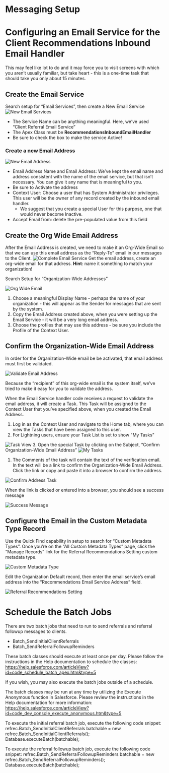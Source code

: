 # Messaging Setup


# Configuring an Email Service for the Client Recommendations Inbound Email Handler

This may feel like lot to do and it may force you to visit screens with which you aren’t usually familiar, but take heart - this is a one-time task that should take you only about 15 minutes.

## Create the Email Service

Search setup for “Email Services”, then create a New Email Service
<img alt="New Email Services" src="https://raw.githubusercontent.com/Salesforce-org-Impact-Labs/01HousingandHomelessness/f2b468ebdbab7af8014edfb96ab8c299f129a42e/docs/images/New_Email_Service.png">

* The Service Name can be anything meaningful. Here, we’ve used “Client Referral Email Service”
* The Apex Class must be **RecommendationsInboundEmailHandler**
* Be sure to check the box to make the service Active!

### Create a new Email Address

<img alt="New Email Address" src="https://raw.githubusercontent.com/Salesforce-org-Impact-Labs/01HousingandHomelessness/e26879b1ed4e5eac1ea75f8a7470171f25b3c998/docs/images/New_Email_Address.png">


* Email Address Name and Email Address: We’ve kept the email name and address consistent with the name of the email service, but that isn’t necessary. You can give it any name that is meaningful to you.
* Be sure to Activate the address
* Context User: Choose a user that has System Administrator privileges. This user will be the owner of any record created by the inbound email handler.
    * We suggest that you create a special User for this purpose, one that would never become Inactive.
* Accept Email from: delete the pre-populated value from this field

## Create the Org Wide Email Address

After the Email Address is created, we need to make it an Org-Wide Email so that we can use this email address as the “Reply-To” email in our messages to the Client.
<img alt="Complete Email Service" src="https://raw.githubusercontent.com/Salesforce-org-Impact-Labs/01HousingandHomelessness/549b88e7011090585790152d3efcf8c5b7296899/docs/images/Complete_Email_Service.png">
Get the email address, create an org-wide email for that address. **Hint**: name it something to match your organization!

Search Setup for “Organization-Wide Addresses”

<img alt="Org Wide Email" src="https://raw.githubusercontent.com/Salesforce-org-Impact-Labs/01HousingandHomelessness/0afb930a541025b8ed67dec8d827c510a355034c/docs/images/Create_Org_Wide_Email.png">

1. Choose a meaningful Display Name - perhaps the name of your organization - this will appear as the Sender for messages that are sent by the system.
2. Copy the Email Address created above, when you were setting up the Email Service - it will be a very long email address.
3. Choose the profiles that may use this address - be sure you include the Profile of the Context User.

## Confirm the Organization-Wide Email Address

In order for the Organization-Wide email be be activated, that email address must first be validated.

<img alt="Validate Email Address" src="https://raw.githubusercontent.com/Salesforce-org-Impact-Labs/01HousingandHomelessness/3038a4fad16030a64ade1afff849dbd93c0f26c8/docs/images/Validate_Email_Address.png">

Because the “recipient” of this org-wide email is the system itself, we’ve tried to make it easy for you to validate the address.

When the Email Service handler code receives a request to validate the email address, it will create a Task. This Task will be assigned to the Context User that you’ve specified above, when you created the Email Address.


1. Log in as the Context User and navigate to the Home tab, where you can view the Tasks that have been assigned to this user.
2. For Lightning users, ensure your Task List is set to show "My Tasks"
<img alt="Task View" src="https://raw.githubusercontent.com/Salesforce-org-Impact-Labs/01HousingandHomelessness/b736c43294d4bded9cb69dd4f347da3f04506a09/docs/images/Confirm_Address_Task.png">
3. Open the special Task by clicking on the Subject, “Confirm Organization-Wide Email Address”

<img alt="My Tasks" src="https://raw.githubusercontent.com/Salesforce-org-Impact-Labs/01HousingandHomelessness/29e4326b8c7a0af7460c32b12c69065b1161b7e6/docs/images/My_Tasks.png">

1. The Comments of the task will contain the text of the verification email. In the text will be a link to confirm the Organization-Wide Email Address. Click the link or copy and paste it into a browser to confirm the address.

<img alt="Confirm Address Task" src="https://raw.githubusercontent.com/Salesforce-org-Impact-Labs/01HousingandHomelessness/37a1434f10e3ace13d2b82e7e4c328f6d5c22ae4/docs/images/Confirm_Address_Task.png">

When the link is clicked or entered into a browser, you should see a success message

<img alt="Success Message" src="https://raw.githubusercontent.com/Salesforce-org-Impact-Labs/01HousingandHomelessness/48bb79badf73359649ef86a1101fe5bd176e50d2/docs/images/Confirm_Message.png">

## Configure the Email in the Custom Metadata Type Record

Use the Quick Find capability in setup to search for “Custom Metadata Types”. Once you’re on the “All Custom Metadata Types” page, click the “Manage Records” link for the Referral Recommendations Setting custom metadata type. 

<img alt="Custom Metadata Type" src="https://raw.githubusercontent.com/Salesforce-org-Impact-Labs/01HousingandHomelessness/282de7c81db1fde98e14fda74481067db3501d7f/docs/images/Custom_Metadata_Type.png">

Edit the Organization Default record, then enter the email service’s email address into the “Recommendations Email Service Address” field.

<img alt="Referral Recommendations Setting" src="https://raw.githubusercontent.com/Salesforce-org-Impact-Labs/01HousingandHomelessness/282de7c81db1fde98e14fda74481067db3501d7f/docs/images/Referral_Recommendations_Setting.png">

# Schedule the Batch Jobs

There are two batch jobs that need to run to send referrals and referral followup messages to clients.

* Batch_SendInitialClientReferrals
* Batch_SendReferralFollowupReminders

These batch classes should execute at least once per day. Please follow the instructions in the Help documentation to schedule the classes: https://help.salesforce.com/articleView?id=code_schedule_batch_apex.htm&type=5

If you wish, you may also execute the batch jobs outside of a schedule. 

The batch classes may be run at any time by utilizing the Execute Anonymous function in Salesforce. Please review the instructions in the Help documentation for more information: https://help.salesforce.com/articleView?id=code_dev_console_execute_anonymous.htm&type=5

To execute the initial referral batch job, execute the following code snippet:
refrec.Batch_SendInitialClientReferrals batchable = new refrec.Batch_SendInitialClientReferrals();
Database.executeBatch(batchable);

To execute the referral followup batch job, execute the following code snippet:
refrec.Batch_SendReferralFollowupReminders  batchable = new refrec.Batch_SendReferralFollowupReminders();
Database.executeBatch(batchable);
